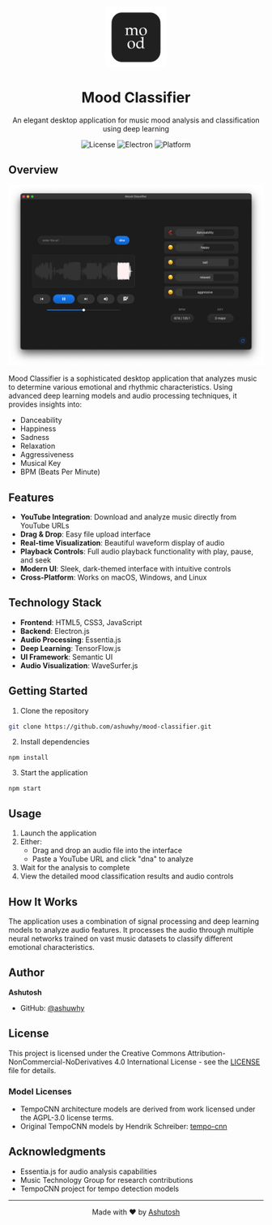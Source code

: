 <div align="center">
  <img src="icon/icon.png" alt="Mood Classifier Logo" width="120"/>
  <h1>Mood Classifier</h1>
  <p>An elegant desktop application for music mood analysis and classification using deep learning</p>
  
  ![License](https://img.shields.io/badge/license-CC--BY--NC--ND%204.0-blue)
  ![Electron](https://img.shields.io/badge/Electron-25.3.0-47848F)
  ![Platform](https://img.shields.io/badge/platform-macOS%20%7C%20Windows%20%7C%20Linux-lightgrey)
</div>

## Overview

<div align="center">
  <img src="img/screenshot.png" alt="Mood Classifier Interface"/>
</div>

Mood Classifier is a sophisticated desktop application that analyzes music to determine various emotional and rhythmic characteristics. Using advanced deep learning models and audio processing techniques, it provides insights into:

- Danceability
- Happiness
- Sadness
- Relaxation
- Aggressiveness
- Musical Key
- BPM (Beats Per Minute)

## Features

- **YouTube Integration**: Download and analyze music directly from YouTube URLs
- **Drag & Drop**: Easy file upload interface
- **Real-time Visualization**: Beautiful waveform display of audio
- **Playback Controls**: Full audio playback functionality with play, pause, and seek
- **Modern UI**: Sleek, dark-themed interface with intuitive controls
- **Cross-Platform**: Works on macOS, Windows, and Linux

## Technology Stack

- **Frontend**: HTML5, CSS3, JavaScript
- **Backend**: Electron.js
- **Audio Processing**: Essentia.js
- **Deep Learning**: TensorFlow.js
- **UI Framework**: Semantic UI
- **Audio Visualization**: WaveSurfer.js

## Getting Started

1. Clone the repository

```bash
git clone https://github.com/ashuwhy/mood-classifier.git
```
2. Install dependencies
```
npm install
```
3. Start the application
```
npm start
```
## Usage

1. Launch the application
2. Either:
   - Drag and drop an audio file into the interface
   - Paste a YouTube URL and click "dna" to analyze
3. Wait for the analysis to complete
4. View the detailed mood classification results and audio controls

## How It Works

The application uses a combination of signal processing and deep learning models to analyze audio features. It processes the audio through multiple neural networks trained on vast music datasets to classify different emotional characteristics.

## Author

**Ashutosh**
- GitHub: [@ashuwhy](https://github.com/ashuwhy)

## License

This project is licensed under the Creative Commons Attribution-NonCommercial-NoDerivatives 4.0 International License - see the [LICENSE](LICENSE) file for details.

### Model Licenses
- TempoCNN architecture models are derived from work licensed under the AGPL-3.0 license terms.
- Original TempoCNN models by Hendrik Schreiber: [tempo-cnn](https://github.com/hendriks73/tempo-cnn)

## Acknowledgments

- Essentia.js for audio analysis capabilities
- Music Technology Group for research contributions
- TempoCNN project for tempo detection models

---

<div align="center">
  Made with ❤️ by <a href="https://github.com/ashuwhy">Ashutosh</a>
</div>

